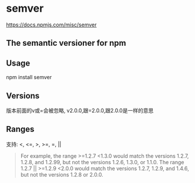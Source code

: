 # semver #
https://docs.npmjs.com/misc/semver
## The semantic versioner for npm ##
## Usage ##
npm install semver

## Versions ##
版本前面的v或=会被忽略, v2.0.0,跟=2.0.0,跟2.0.0是一样的意思

## Ranges ##
支持: <, <=, >, >=, =, ||
> For example, the range >=1.2.7 <1.3.0 would match the versions 1.2.7, 1.2.8, and 1.2.99, but not the versions 1.2.6, 1.3.0, or 1.1.0.
> The range 1.2.7 || >=1.2.9 <2.0.0 would match the versions 1.2.7, 1.2.9, and 1.4.6, but not the versions 1.2.8 or 2.0.0.